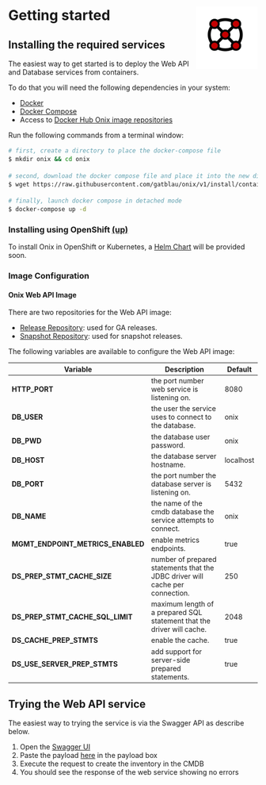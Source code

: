 # Getting started <img src="./pics/ox.png" width="125" height="125" align="right">


## Installing the required services

The easiest way to get started is to deploy the Web API and Database services from containers.

To do that you will need the following dependencies in your system:

- [Docker](https://docs.docker.com/compose/install/)
- [Docker Compose](https://docs.docker.com/compose/install/)
- Access to [Docker Hub Onix image repositories](https://hub.docker.com/u/southwinds)

Run the following commands from a terminal window:

```bash
# first, create a directory to place the docker-compose file
$ mkdir onix && cd onix

# second, download the docker compose file and place it into the new directory
$ wget https://raw.githubusercontent.com/gatblau/onix/v1/install/container/docker-compose.yml

# finally, launch docker compose in detached mode
$ docker-compose up -d
```

<a name="installing-using-openshift"></a>
### Installing using OpenShift [(up)](#toc)

To install Onix in OpenShift or Kubernetes, a [Helm Chart](https://helm.sh/docs/developing_charts/) will be provided soon.


### Image Configuration

#### Onix Web API Image

There are two repositories for the Web API image:
- [Release Repository](https://hub.docker.com/r/southwinds/onixwapi): used for GA releases.
- [Snapshot Repository](https://hub.docker.com/r/southwinds/onixwapi-snapshot): used for snapshot releases.

The following variables are available to configure the Web API image:

| Variable  | Description  | Default  |
|---|---|---|
| **HTTP_PORT** | the port number web service is listening on. | 8080  |
| **DB_USER**  | the user the service uses to connect to the database.  | onix  |
| **DB_PWD**  | the database user password.  | onix  |
| **DB_HOST**  | the database server hostname.  | localhost  |
| **DB_PORT**  | the port number the database server is listening on.  | 5432  |
| **DB_NAME**  | the name of the cmdb database the service attempts to connect.  | onix  |
| **MGMT_ENDPOINT_METRICS_ENABLED** | enable metrics endpoints. | true |
| **DS_PREP_STMT_CACHE_SIZE** | number of prepared statements that the JDBC driver will cache per connection. | 250 |
| **DS_PREP_STMT_CACHE_SQL_LIMIT** | maximum length of a prepared SQL statement that the driver will cache. | 2048 | 
| **DS_CACHE_PREP_STMTS** | enable the cache. | true |
| **DS_USE_SERVER_PREP_STMTS** | add support for server-side prepared statements. | true |

## Trying the Web API service

The easiest way to trying the service is via the Swagger API as describe below.

1. Open the [Swagger UI](http://localhost:8080/swagger-ui.html#/web-api/createOrUpdateItemTreeUsingPUT)
2. Paste the payload [here](./../connectors/ansible/inventory/examples/inventory.json) in the payload box
3. Execute the request to create the inventory in the CMDB
4. You should see the response of the web service showing no errors


